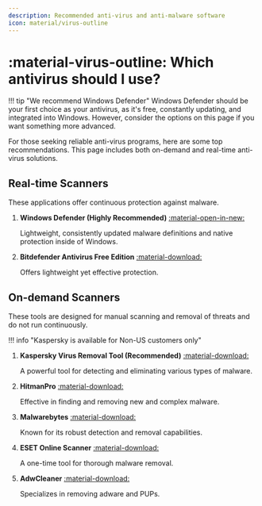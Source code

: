```yaml
---
description: Recommended anti-virus and anti-malware software
icon: material/virus-outline
---
```


# :material-virus-outline: Which antivirus should I use?

!!! tip "We recommend Windows Defender"
	Windows Defender should be your first choice as your antivirus, as it's free, constantly updating, and integrated into Windows. However, consider the options on this page if you want something more advanced.

For those seeking reliable anti-virus programs, here are some top recommendations. This page includes both on-demand and real-time anti-virus solutions.

## Real-time Scanners
These applications offer continuous protection against malware.

1. **Windows Defender (Highly Recommended)** [:material-open-in-new:](windowsdefender:)

	Lightweight, consistently updated malware definitions and native protection inside of Windows.

2. **Bitdefender Antivirus Free Edition** [:material-download:](https://download.bitdefender.com/windows/installer/en-us/bitdefender_avfree.exe)

	Offers lightweight yet effective protection.

## On-demand Scanners
These tools are designed for manual scanning and removal of threats and do not run continuously.

!!! info "Kaspersky is available for Non-US customers only"
1. **Kaspersky Virus Removal Tool (Recommended)** [:material-download:](https://devbuilds.s.kaspersky-labs.com/devbuilds/KVRT/latest/full/KVRT.exe)

	A powerful tool for detecting and eliminating various types of malware.

2. **HitmanPro** [:material-download:](https://download.sophos.com/endpoint/clients/HitmanPro_x64.exe)

	Effective in finding and removing new and complex malware.

3. **Malwarebytes** [:material-download:](https://www.malwarebytes.com/api/downloads/mb-windows?filename=MBSetup.exe)

	Known for its robust detection and removal capabilities.

4. **ESET Online Scanner** [:material-download:](https://download.eset.com/com/eset/tools/online_scanner/latest/esetonlinescanner.exe)

	A one-time tool for thorough malware removal.

5. **AdwCleaner** [:material-download:](https://downloads.malwarebytes.com/file/adwcleaner)

	Specializes in removing adware and PUPs.
